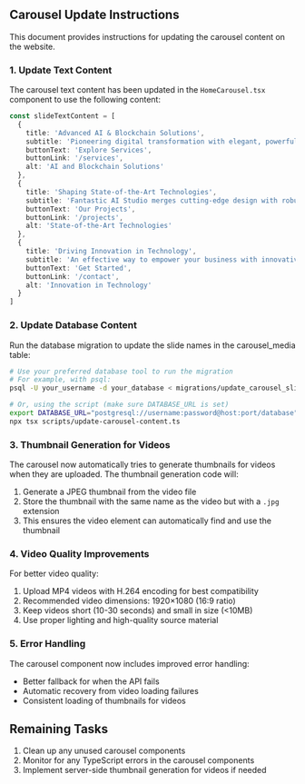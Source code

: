 ## Carousel Update Instructions

This document provides instructions for updating the carousel content on the website.

### 1. Update Text Content

The carousel text content has been updated in the `HomeCarousel.tsx` component to use the following content:

```typescript
const slideTextContent = [
  {
    title: 'Advanced AI & Blockchain Solutions',
    subtitle: 'Pioneering digital transformation with elegant, powerful solutions that drive business innovation and growth',
    buttonText: 'Explore Services',
    buttonLink: '/services',
    alt: 'AI and Blockchain Solutions'
  },
  {
    title: 'Shaping State-of-the-Art Technologies',
    subtitle: 'Fantastic AI Studio merges cutting-edge design with robust technological frameworks to revolutionize your digital experiences',
    buttonText: 'Our Projects',
    buttonLink: '/projects',
    alt: 'State-of-the-Art Technologies'
  },
  {
    title: 'Driving Innovation in Technology',
    subtitle: 'An effective way to empower your business with innovative solutions that optimize processes and secure transactions',
    buttonText: 'Get Started',
    buttonLink: '/contact',
    alt: 'Innovation in Technology'
  }
]
```

### 2. Update Database Content

Run the database migration to update the slide names in the carousel_media table:

```bash
# Use your preferred database tool to run the migration
# For example, with psql:
psql -U your_username -d your_database < migrations/update_carousel_slide_names.sql

# Or, using the script (make sure DATABASE_URL is set)
export DATABASE_URL="postgresql://username:password@host:port/database"
npx tsx scripts/update-carousel-content.ts
```

### 3. Thumbnail Generation for Videos

The carousel now automatically tries to generate thumbnails for videos when they are uploaded. The thumbnail generation code will:

1. Generate a JPEG thumbnail from the video file
2. Store the thumbnail with the same name as the video but with a `.jpg` extension
3. This ensures the video element can automatically find and use the thumbnail

### 4. Video Quality Improvements

For better video quality:

1. Upload MP4 videos with H.264 encoding for best compatibility
2. Recommended video dimensions: 1920×1080 (16:9 ratio)
3. Keep videos short (10-30 seconds) and small in size (<10MB)
4. Use proper lighting and high-quality source material

### 5. Error Handling

The carousel component now includes improved error handling:

- Better fallback for when the API fails
- Automatic recovery from video loading failures
- Consistent loading of thumbnails for videos

## Remaining Tasks

1. Clean up any unused carousel components
2. Monitor for any TypeScript errors in the carousel components
3. Implement server-side thumbnail generation for videos if needed
